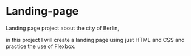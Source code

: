 # Landing-page

Landing page project about the city of Berlin,

in this project I will create a landing page using just HTML and CSS
and practice the use of Flexbox.